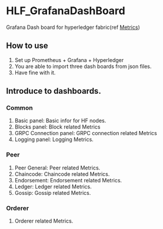# HLF_GrafanaDashBoard
Grafana Dash board for hyperledger fabric(ref [Metrics](https://hyperledger-fabric.readthedocs.io/en/release-2.2/metrics_reference.html?highlight=Metrics))

## How to use
1. Set up Prometheus + Grafana + Hyperledger
1. You are able to import three dash boards from json files.
1. Have fine with it.

## Introduce to dashboards.
### Common
1. Basic panel: Basic infor for HF nodes.
1. Blocks panel: Block related Metrics
1. GRPC Connection panel: GRPC connection related Metrics
1. Logging panel: Logging Metrics.

### Peer
1. Peer General: Peer related Metrics.
1. Chaincode: Chaincode related Metrics.
1. Endorsement: Endorsement related Metrics.
1. Ledger: Ledger related Metrics.
1. Gossip: Gossip related Metrics.

### Orderer
1. Orderer related Metrics.